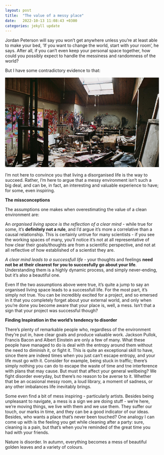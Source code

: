 ```yaml
---
layout: post
title:  "The value of a messy place"
date:   2022-10-13 11:08:43 +0300
categories: jekyll update
---
```




Jordan Peterson will say you won’t get anywhere unless you’re at least able to make your bed, ‘If you want to change the world, start with your room’, he says. After all, if you can’t even keep your personal space together, how could you possibly expect to handle the messiness and randomness of the world? 

But I have some contradictory evidence to that:

![room](/images/messyroom.jpg)

I’m not here to convince you that living a disorganised life is the way to succeed. Rather, I’m here to argue that a messy environment isn’t such a big deal, and can be, in fact, an interesting and valuable experience to have; for some, even inspiring. 

**The missconceptions**

The assumptions one makes when overestimating the value of a clean environment are:

An *organised living space is the reflection of a clear mind -* while true for some, it’s **definitely not a rule**, and I’d argue it’s more a correlative than a causal relationship.  This is certainly untrue for many scientists - if you see the working spaces of many, you’ll notice it’s not at all representative of how clear their goals/thoughts are from a scientific perspective, and not at all reflective of how established of a scientist they are. 

*A* *clear mind leads to a successfull life* - your thoughts and feelings **need not be at their clearest for you to succesfully go about your life**. Understanding them is a highly dynamic process, and simply never-ending, but it’s also a beautiful one.  

Even If the two assumptions above were true, it’s quite a jump to say an organised living space leads to a successfull life. For the most part, it’s simply not true. You can be incredibly excited for a project, and so emersed in it that you completely forget about your external world, and only when you’re done you become aware that your place is, well, a mess. Isn’t that a sign that your project was successful though?

**Finding Inspiration in the world’s tendency to disorder** 

There’s plenty of remarkable people who, regardless of the environment they’re put in, have clear goals and produce valuable work. Jackson Pullok, Francis Bacon and Albert Einstein are only a few of many. What these people have managed to do is deal with the entropy around them without the need to diminish it, or fight it. This is quite an exceptional skill to have, since there are indeed times when you just can’t escape entropy, and your life must go with it. Consider for example, being stuck in traffic; there’s simply nothing you can do to escape the waste of time and tne interference with plans that may cause. But must that affect your general wellbeing? We fight disorder everyday, but there’s no reason to be averse to it. Whether that be an ocasional messy room, a loud library, a moment of sadness, or any other imbalances life inevitably brings. 

Some even find a bit of mess inspiring -  particularly artists. Besides being unpleasant to navigate, a mess is a sign we are doing stuff - we’re here, we’re moving things, we live with them and we use them. They suffer our touch, our marks in time, and they can be a good indicator of our ideas. Besides, who wants a place that’s never been touched? One analogy I can come up with is the feeling you get while cleaning after a party: sure, cleaning is a pain, but that’s when you’re reminded of the great time you had with your friends. 

Nature is disorder. In autumn, everything becomes a mess of beautiful golden leaves and a variety of colours.
